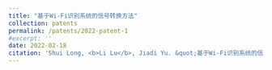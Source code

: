 ```yaml
---
title: "基于Wi-Fi识别系统的信号转换方法"
collection: patents
permalink: /patents/2022-patent-1
#excerpt: ''
date: 2022-02-18
citation: 'Shui Long, <b>Li Lu</b>, Jiadi Yu. &quot;基于Wi-Fi识别系统的信号转换方法.&quot; <i>ZL202011043349.5</i>. 2022. P.R.China.'
---
```




